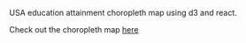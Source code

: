USA education attainment choropleth map using d3 and react.

Check out the choropleth map [here](https://us-education-choropleth.netlify.app)
